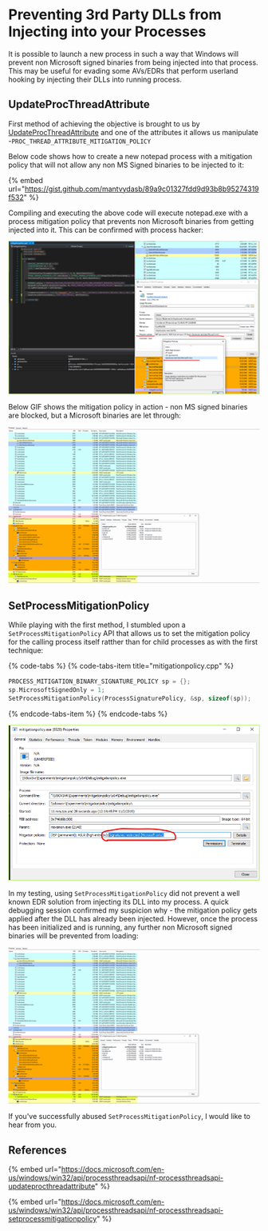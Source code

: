 # Preventing 3rd Party DLLs from Injecting into your Processes

It is possible to launch a new process in such a way that Windows will prevent non Microsoft signed binaries from being injected into that process. This may be useful for evading some AVs/EDRs that perform userland hooking by injecting their DLLs into running process.

## UpdateProcThreadAttribute

First method of achieving the objective is brought to us by [UpdateProcThreadAttribute](https://docs.microsoft.com/en-us/windows/win32/api/processthreadsapi/nf-processthreadsapi-updateprocthreadattribute)  and one of the attributes it allows us manipulate -`PROC_THREAD_ATTRIBUTE_MITIGATION_POLICY`

Below code shows how to create a new notepad process with a mitigation policy that will not allow any non MS Signed binaries to be injected to it:

{% embed url="https://gist.github.com/mantvydasb/89a9c01327fdd9d93b8b95274319f532" %}

Compiling and executing the above code will execute notepad.exe with a process mitigation policy that prevents non Microsoft binaries from getting injected into it. This can be confirmed with process hacker:

![](../../.gitbook/assets/image%20%2826%29.png)

Below GIF shows the mitigation policy in action - non MS signed binaries are blocked, but a Microsoft binaries are let through:

![](../../.gitbook/assets/prevention.gif)

## SetProcessMitigationPolicy

While playing with the first method, I stumbled upon a `SetProcessMitigationPolicy` API that allows us to set the mitigation policy for the calling process itself ratther than for child processes as with the first technique:

{% code-tabs %}
{% code-tabs-item title="mitigationpolicy.cpp" %}
```cpp
PROCESS_MITIGATION_BINARY_SIGNATURE_POLICY sp = {};
sp.MicrosoftSignedOnly = 1;
SetProcessMitigationPolicy(ProcessSignaturePolicy, &sp, sizeof(sp));
```
{% endcode-tabs-item %}
{% endcode-tabs %}

![](../../.gitbook/assets/image%20%28194%29.png)

In my testing, using `SetProcessMitigationPolicy` did not prevent a well known EDR solution from injecting its DLL into my process. A quick debugging session confirmed my suspicion why - the mitigation policy gets applied after the DLL has already been injected. However, once the process has been initialized and is running, any further non Microsoft signed binaries will be prevented from loading:

![](../../.gitbook/assets/prevention.gif)

If you've successfully abused `SetProcessMitigationPolicy`, I would like to hear from you.

## References

{% embed url="https://docs.microsoft.com/en-us/windows/win32/api/processthreadsapi/nf-processthreadsapi-updateprocthreadattribute" %}

{% embed url="https://docs.microsoft.com/en-us/windows/win32/api/processthreadsapi/nf-processthreadsapi-setprocessmitigationpolicy" %}

